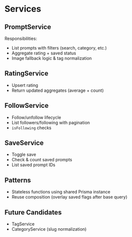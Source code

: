 # Services

## PromptService
Responsibilities:
* List prompts with filters (search, category, etc.)
* Aggregate rating + saved status
* Image fallback logic & tag normalization

## RatingService
* Upsert rating
* Return updated aggregates (average + count)

## FollowService
* Follow/unfollow lifecycle
* List followers/following with pagination
* `isFollowing` checks

## SaveService
* Toggle save
* Check & count saved prompts
* List saved prompt IDs

## Patterns
* Stateless functions using shared Prisma instance
* Reuse composition (overlay saved flags after base query)

## Future Candidates
* TagService
* CategoryService (slug normalization)
